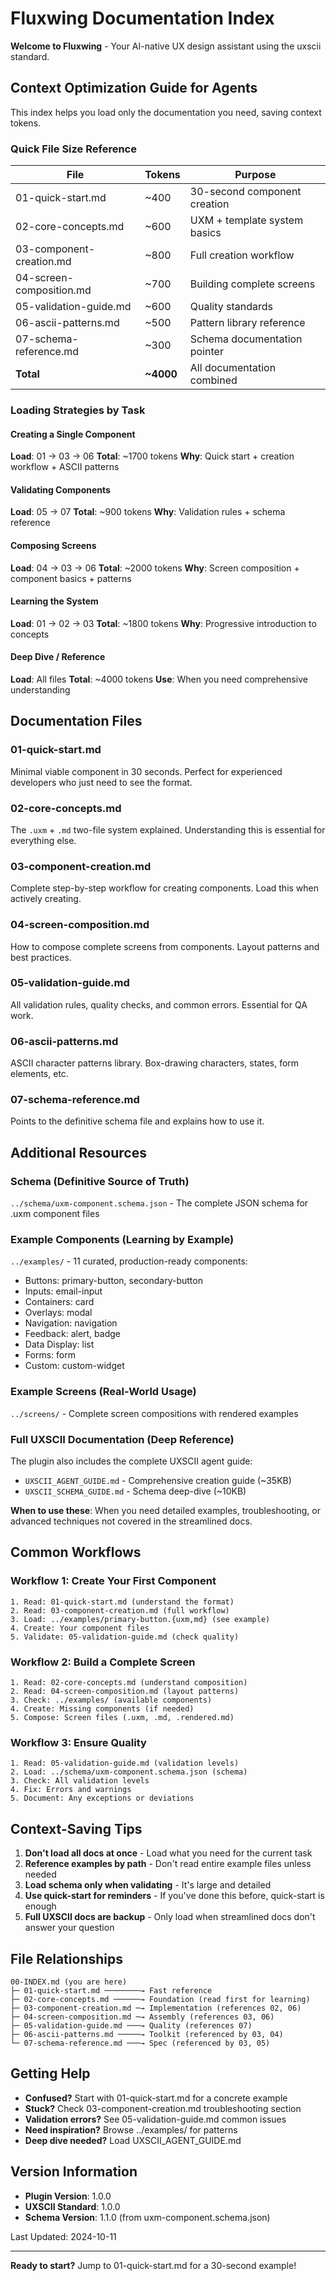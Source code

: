 # Fluxwing Documentation Index

**Welcome to Fluxwing** - Your AI-native UX design assistant using the uxscii standard.

## Context Optimization Guide for Agents

This index helps you load only the documentation you need, saving context tokens.

### Quick File Size Reference

| File | Tokens | Purpose |
|------|--------|---------|
| 01-quick-start.md | ~400 | 30-second component creation |
| 02-core-concepts.md | ~600 | UXM + template system basics |
| 03-component-creation.md | ~800 | Full creation workflow |
| 04-screen-composition.md | ~700 | Building complete screens |
| 05-validation-guide.md | ~600 | Quality standards |
| 06-ascii-patterns.md | ~500 | Pattern library reference |
| 07-schema-reference.md | ~300 | Schema documentation pointer |
| **Total** | **~4000** | All documentation combined |

### Loading Strategies by Task

#### Creating a Single Component
**Load**: 01 → 03 → 06
**Total**: ~1700 tokens
**Why**: Quick start + creation workflow + ASCII patterns

#### Validating Components
**Load**: 05 → 07
**Total**: ~900 tokens
**Why**: Validation rules + schema reference

#### Composing Screens
**Load**: 04 → 03 → 06
**Total**: ~2000 tokens
**Why**: Screen composition + component basics + patterns

#### Learning the System
**Load**: 01 → 02 → 03
**Total**: ~1800 tokens
**Why**: Progressive introduction to concepts

#### Deep Dive / Reference
**Load**: All files
**Total**: ~4000 tokens
**Use**: When you need comprehensive understanding

## Documentation Files

### 01-quick-start.md
Minimal viable component in 30 seconds. Perfect for experienced developers who just need to see the format.

### 02-core-concepts.md
The `.uxm` + `.md` two-file system explained. Understanding this is essential for everything else.

### 03-component-creation.md
Complete step-by-step workflow for creating components. Load this when actively creating.

### 04-screen-composition.md
How to compose complete screens from components. Layout patterns and best practices.

### 05-validation-guide.md
All validation rules, quality checks, and common errors. Essential for QA work.

### 06-ascii-patterns.md
ASCII character patterns library. Box-drawing characters, states, form elements, etc.

### 07-schema-reference.md
Points to the definitive schema file and explains how to use it.

## Additional Resources

### Schema (Definitive Source of Truth)
`../schema/uxm-component.schema.json` - The complete JSON schema for .uxm component files

### Example Components (Learning by Example)
`../examples/` - 11 curated, production-ready components:
- Buttons: primary-button, secondary-button
- Inputs: email-input
- Containers: card
- Overlays: modal
- Navigation: navigation
- Feedback: alert, badge
- Data Display: list
- Forms: form
- Custom: custom-widget

### Example Screens (Real-World Usage)
`../screens/` - Complete screen compositions with rendered examples

### Full UXSCII Documentation (Deep Reference)
The plugin also includes the complete UXSCII agent guide:
- `UXSCII_AGENT_GUIDE.md` - Comprehensive creation guide (~35KB)
- `UXSCII_SCHEMA_GUIDE.md` - Schema deep-dive (~10KB)

**When to use these**: When you need detailed examples, troubleshooting, or advanced techniques not covered in the streamlined docs.

## Common Workflows

### Workflow 1: Create Your First Component
```
1. Read: 01-quick-start.md (understand the format)
2. Read: 03-component-creation.md (full workflow)
3. Load: ../examples/primary-button.{uxm,md} (see example)
4. Create: Your component files
5. Validate: 05-validation-guide.md (check quality)
```

### Workflow 2: Build a Complete Screen
```
1. Read: 02-core-concepts.md (understand composition)
2. Read: 04-screen-composition.md (layout patterns)
3. Check: ../examples/ (available components)
4. Create: Missing components (if needed)
5. Compose: Screen files (.uxm, .md, .rendered.md)
```

### Workflow 3: Ensure Quality
```
1. Read: 05-validation-guide.md (validation levels)
2. Load: ../schema/uxm-component.schema.json (schema)
3. Check: All validation levels
4. Fix: Errors and warnings
5. Document: Any exceptions or deviations
```

## Context-Saving Tips

1. **Don't load all docs at once** - Load what you need for the current task
2. **Reference examples by path** - Don't read entire example files unless needed
3. **Load schema only when validating** - It's large and detailed
4. **Use quick-start for reminders** - If you've done this before, quick-start is enough
5. **Full UXSCII docs are backup** - Only load when streamlined docs don't answer your question

## File Relationships

```
00-INDEX.md (you are here)
├─ 01-quick-start.md ────────→ Fast reference
├─ 02-core-concepts.md ──────→ Foundation (read first for learning)
├─ 03-component-creation.md ─→ Implementation (references 02, 06)
├─ 04-screen-composition.md ─→ Assembly (references 03, 06)
├─ 05-validation-guide.md ───→ Quality (references 07)
├─ 06-ascii-patterns.md ─────→ Toolkit (referenced by 03, 04)
└─ 07-schema-reference.md ───→ Spec (referenced by 03, 05)
```

## Getting Help

- **Confused?** Start with 01-quick-start.md for a concrete example
- **Stuck?** Check 03-component-creation.md troubleshooting section
- **Validation errors?** See 05-validation-guide.md common issues
- **Need inspiration?** Browse ../examples/ for patterns
- **Deep dive needed?** Load UXSCII_AGENT_GUIDE.md

## Version Information

- **Plugin Version**: 1.0.0
- **UXSCII Standard**: 1.0.0
- **Schema Version**: 1.1.0 (from uxm-component.schema.json)

Last Updated: 2024-10-11

---

**Ready to start?** Jump to 01-quick-start.md for a 30-second example!

